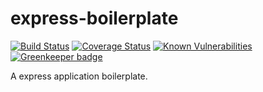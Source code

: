 # express-boilerplate
[![Build Status](https://travis-ci.org/isayme/express-boilerplate.svg?branch=master)](https://travis-ci.org/isayme/express-boilerplate)
[![Coverage Status](https://coveralls.io/repos/github/isayme/express-boilerplate/badge.svg?branch=master)](https://coveralls.io/github/isayme/express-boilerplate?branch=master)
[![Known Vulnerabilities](https://snyk.io/test/github/isayme/express-boilerplate:package.json/badge.svg?targetFile=package.json)](https://snyk.io/test/github/isayme/express-boilerplate:package.json?targetFile=package.json) [![Greenkeeper badge](https://badges.greenkeeper.io/isayme/express-boilerplate.svg)](https://greenkeeper.io/)

A express application boilerplate.
